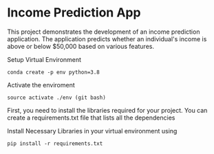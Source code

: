 # Income Prediction App

This project demonstrates the development of an income prediction application. The application predicts whether an individual's income is above or below $50,000 based on various features.

Setup Virtual Environment
```
conda create -p env python=3.8
```
Activate the enviroment
```
source activate ./env (git bash)
```
First, you need to install the libraries required for your project. You can create a requirements.txt file that lists all the dependencies

Install Necessary Libraries in your virtual environment using
```
pip install -r requirements.txt
```

